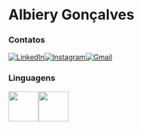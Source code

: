 # Albiery Gonçalves

### Contatos
[![LinkedIn](https://img.shields.io/badge/linkedin-%230077B5.svg?style=for-the-badge&logo=linkedin&logoColor=white)](https://linkedin.com/in/albiery-gonçalves-dos-santos-72a12222a)[![Instagram](https://img.shields.io/badge/Instagram-%23E4405F.svg?style=for-the-badge&logo=Instagram&logoColor=white)](https://instagram.com/albiery_goncalves/)[![Gmail](https://img.shields.io/badge/Gmail-D14836?style=for-the-badge&logo=gmail&logoColor=white)](mailto:albierygoncalves2@gmail.com)
<br>

### Linguagens 
<img src="https://cdn.jsdelivr.net/gh/devicons/devicon/icons/c/c-original.svg" align="center" heigth="50" width="60"><img src="https://cdn.jsdelivr.net/gh/devicons/devicon/icons/java/java-original.svg" align="center" heigth="50" width="60">

